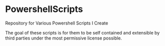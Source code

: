 # PowershellScripts
Repository for Various Powershell Scripts I Create

The goal of these scripts is for them to be self contained and extensible by third parties under the most permissive license possible.
